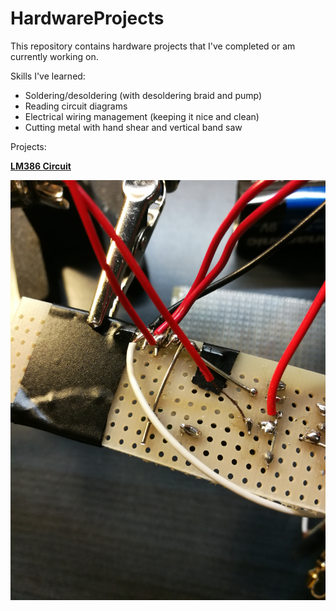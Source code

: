 # HardwareProjects

This repository contains hardware projects that I've completed or am currently working on.

Skills I've learned:
* Soldering/desoldering (with desoldering braid and pump)
* Reading circuit diagrams
* Electrical wiring management (keeping it nice and clean)
* Cutting metal with hand shear and vertical band saw

Projects:

**[LM386 Circuit](https://github.com/alainlou/HardwareProjects/tree/master/LM386%20Amp%20Circuit)**

![Look at those exposed leads!](https://github.com/alainlou/HardwareProjects/blob/master/LM386%20Amp%20Circuit/IMG_1.jpg)
